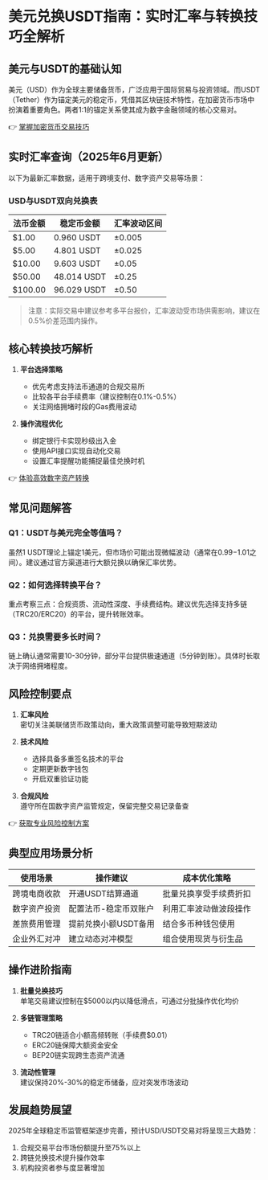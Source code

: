 # 美元兑换USDT指南：实时汇率与转换技巧全解析

## 美元与USDT的基础认知
美元（USD）作为全球主要储备货币，广泛应用于国际贸易与投资领域。而USDT（Tether）作为锚定美元的稳定币，凭借其区块链技术特性，在加密货币市场中扮演着重要角色。两者1:1的锚定关系使其成为数字金融领域的核心交易对。

👉 [掌握加密货币交易技巧](https://bit.ly/okx_welcome)

## 实时汇率查询（2025年6月更新）
以下为最新汇率数据，适用于跨境支付、数字资产交易等场景：

### USD与USDT双向兑换表
| 法币金额 | 稳定币金额 | 汇率波动区间 |
|----------|------------|--------------|
| $1.00    | 0.960 USDT | ±0.005       |
| $5.00    | 4.801 USDT | ±0.025       |
| $10.00   | 9.603 USDT | ±0.05        |
| $50.00   | 48.014 USDT| ±0.25        |
| $100.00  | 96.029 USDT| ±0.50        |

> 注意：实际交易中建议参考多平台报价，汇率波动受市场供需影响，建议在0.5%价差范围内操作。

## 核心转换技巧解析
1. **平台选择策略**  
   - 优先考虑支持法币通道的合规交易所
   - 比较各平台手续费率（建议控制在0.1%-0.5%）
   - 关注网络拥堵时段的Gas费用波动

2. **操作流程优化**  
   - 绑定银行卡实现秒级出入金
   - 使用API接口实现自动化交易
   - 设置汇率提醒功能捕捉最佳兑换时机

👉 [体验高效数字资产转换](https://bit.ly/okx_welcome)

## 常见问题解答
### Q1：USDT与美元完全等值吗？
虽然1 USDT理论上锚定1美元，但市场价可能出现微幅波动（通常在$0.99-$1.01之间）。建议通过官方渠道进行大额兑换以确保汇率优势。

### Q2：如何选择转换平台？
重点考察三点：合规资质、流动性深度、手续费结构。建议优先选择支持多链（TRC20/ERC20）的平台，提升转账效率。

### Q3：兑换需要多长时间？
链上确认通常需要10-30分钟，部分平台提供极速通道（5分钟到账）。具体时长取决于网络拥堵程度。

## 风险控制要点
1. **汇率风险**  
   密切关注美联储货币政策动向，重大政策调整可能导致短期波动

2. **技术风险**  
   - 选择具备多重签名技术的平台
   - 定期更新数字钱包
   - 开启双重验证功能

3. **合规风险**  
   遵守所在国数字资产监管规定，保留完整交易记录备查

👉 [获取专业风险控制方案](https://bit.ly/okx_welcome)

## 典型应用场景分析
| 使用场景       | 操作建议                      | 成本优化策略           |
|----------------|-----------------------------|------------------------|
| 跨境电商收款   | 开通USDT结算通道            | 批量兑换享受手续费折扣 |
| 数字资产投资   | 配置法币-稳定币双账户       | 利用汇率波动做波段操作 |
| 差旅费用管理   | 提前兑换小额USDT备用        | 结合多币种钱包使用     |
| 企业外汇对冲   | 建立动态对冲模型            | 组合使用现货与衍生品   |

## 操作进阶指南
1. **批量兑换技巧**  
   单笔交易建议控制在$5000以内以降低滑点，可通过分批操作优化均价

2. **多链管理策略**  
   - TRC20链适合小额高频转账（手续费$0.01）
   - ERC20链保障大额资金安全
   - BEP20链实现跨生态资产流通

3. **流动性管理**  
   建议保持20%-30%的稳定币储备，应对突发市场波动

## 发展趋势展望
2025年全球稳定币监管框架逐步完善，预计USD/USDT交易对将呈现三大趋势：
1. 合规交易平台市场份额提升至75%以上
2. 跨链兑换技术提升操作效率
3. 机构投资者参与度显著增加
